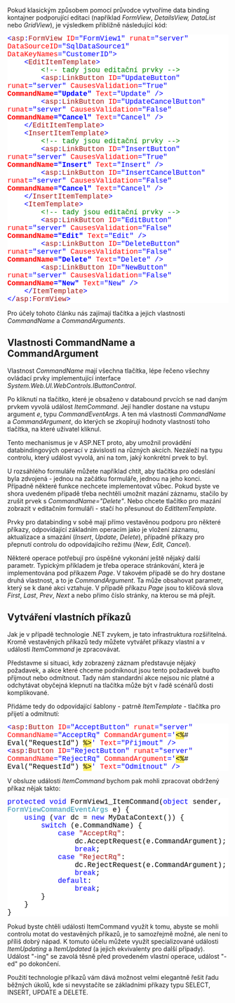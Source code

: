 <!-- dcterms:identifier = aspnetcz#185 -->
<!-- dcterms:title = Pokročilý data binding: Vlastnosti CommandName a CommandArgument -->
<!-- dcterms:abstract = Všechna tlačítka (ovládací prvky implementující IButtonControl) mají vlastnosti CommandName a CommandArgument. S jejich pomocí, a s pomocí data binding kontajnerů, můžete elegantně psát komplikovanější aplikace, aniž byste se museli vzdávat většiny výhod deklarativního programování. -->
<!-- np9:categoryId = 1 -->
<!-- x4w:category = Programování -->
<!-- np9:authorId = 1 -->
<!-- np9:authorEmail = michal.valasek@altairis.cz -->
<!-- dcterms:creator = Michal Altair Valášek -->
<!-- dcterms:created = 2008-02-23T20:43:42.25+01:00 -->
<!-- dcterms:dateAccepted = 2008-02-23T20:43:42.25+01:00 -->

<p>Pokud klasickým způsobem pomocí průvodce vytvoříme data binding kontajner podporující editaci (například <em>FormView</em>, <em>DetailsView, DataList</em> nebo <em>GridView</em>), je výsledkem přibližně následující kód:</p> <div style="font-size: 12pt; background: white; color: black; font-family: consolas, courier new"> <p style="margin: 0px"><span style="color: blue">&lt;</span><span style="color: #a31515">asp</span><span style="color: blue">:</span><span style="color: #a31515">FormView</span> <span style="color: red">ID</span><span style="color: blue">=&quot;FormView1&quot;</span> <span style="color: red">runat</span><span style="color: blue">=&quot;server&quot;</span> <span style="color: red">DataSourceID</span><span style="color: blue">=&quot;SqlDataSource1&quot;</span> <span style="color: red">DataKeyNames</span><span style="color: blue">=&quot;CustomerID&quot;&gt;</span></p> <p style="margin: 0px">&nbsp;&nbsp;&nbsp; <span style="color: blue">&lt;</span><span style="color: #a31515">EditItemTemplate</span><span style="color: blue">&gt;</span></p> <p style="margin: 0px">&nbsp;&nbsp;&nbsp;&nbsp;&nbsp;&nbsp;&nbsp; <span style="color: green">&lt;!-- tady jsou editační prvky --&gt;</span></p> <p style="margin: 0px">&nbsp;&nbsp;&nbsp;&nbsp;&nbsp;&nbsp;&nbsp; <span style="color: blue">&lt;</span><span style="color: #a31515">asp</span><span style="color: blue">:</span><span style="color: #a31515">LinkButton</span> <span style="color: red">ID</span><span style="color: blue">=&quot;UpdateButton&quot;</span> <span style="color: red">runat</span><span style="color: blue">=&quot;server&quot;</span> <span style="color: red">CausesValidation</span><span style="color: blue">=&quot;True&quot;</span> <strong><span style="color: red">CommandName</span><span style="color: blue">=&quot;Update&quot;</span></strong> <span style="color: red">Text</span><span style="color: blue">=&quot;Update&quot;</span> <span style="color: blue">/&gt;</span></p> <p style="margin: 0px">&nbsp;&nbsp;&nbsp;&nbsp;&nbsp;&nbsp;&nbsp; <span style="color: blue">&lt;</span><span style="color: #a31515">asp</span><span style="color: blue">:</span><span style="color: #a31515">LinkButton</span> <span style="color: red">ID</span><span style="color: blue">=&quot;UpdateCancelButton&quot;</span> <span style="color: red">runat</span><span style="color: blue">=&quot;server&quot;</span> <span style="color: red">CausesValidation</span><span style="color: blue">=&quot;False&quot;</span> <strong><span style="color: red">CommandName</span><span style="color: blue">=&quot;Cancel&quot;</span></strong> <span style="color: red">Text</span><span style="color: blue">=&quot;Cancel&quot;</span> <span style="color: blue">/&gt;</span></p> <p style="margin: 0px">&nbsp;&nbsp;&nbsp; <span style="color: blue">&lt;/</span><span style="color: #a31515">EditItemTemplate</span><span style="color: blue">&gt;</span></p> <p style="margin: 0px">&nbsp;&nbsp;&nbsp; <span style="color: blue">&lt;</span><span style="color: #a31515">InsertItemTemplate</span><span style="color: blue">&gt;</span></p> <p style="margin: 0px">&nbsp;&nbsp;&nbsp;&nbsp;&nbsp;&nbsp;&nbsp; <span style="color: green">&lt;!-- tady jsou editační prvky --&gt;</span></p> <p style="margin: 0px">&nbsp;&nbsp;&nbsp;&nbsp;&nbsp;&nbsp;&nbsp; <span style="color: blue">&lt;</span><span style="color: #a31515">asp</span><span style="color: blue">:</span><span style="color: #a31515">LinkButton</span> <span style="color: red">ID</span><span style="color: blue">=&quot;InsertButton&quot;</span> <span style="color: red">runat</span><span style="color: blue">=&quot;server&quot;</span> <span style="color: red">CausesValidation</span><span style="color: blue">=&quot;True&quot;</span> <strong><span style="color: red">CommandName</span><span style="color: blue">=&quot;Insert&quot;</span></strong> <span style="color: red">Text</span><span style="color: blue">=&quot;Insert&quot;</span> <span style="color: blue">/&gt;</span></p> <p style="margin: 0px">&nbsp;&nbsp;&nbsp;&nbsp;&nbsp;&nbsp;&nbsp; <span style="color: blue">&lt;</span><span style="color: #a31515">asp</span><span style="color: blue">:</span><span style="color: #a31515">LinkButton</span> <span style="color: red">ID</span><span style="color: blue">=&quot;InsertCancelButton&quot;</span> <span style="color: red">runat</span><span style="color: blue">=&quot;server&quot;</span> <span style="color: red">CausesValidation</span><span style="color: blue">=&quot;False&quot;</span> <strong><span style="color: red">CommandName</span><span style="color: blue">=&quot;Cancel&quot;</span></strong> <span style="color: red">Text</span><span style="color: blue">=&quot;Cancel&quot;</span> <span style="color: blue">/&gt;</span></p> <p style="margin: 0px">&nbsp;&nbsp;&nbsp; <span style="color: blue">&lt;/</span><span style="color: #a31515">InsertItemTemplate</span><span style="color: blue">&gt;</span></p> <p style="margin: 0px">&nbsp;&nbsp;&nbsp; <span style="color: blue">&lt;</span><span style="color: #a31515">ItemTemplate</span><span style="color: blue">&gt;</span></p> <p style="margin: 0px">&nbsp;&nbsp;&nbsp;&nbsp;&nbsp;&nbsp;&nbsp; <span style="color: green">&lt;!-- tady jsou editační prvky --&gt;</span></p> <p style="margin: 0px">&nbsp;&nbsp;&nbsp;&nbsp;&nbsp;&nbsp;&nbsp; <span style="color: blue">&lt;</span><span style="color: #a31515">asp</span><span style="color: blue">:</span><span style="color: #a31515">LinkButton</span> <span style="color: red">ID</span><span style="color: blue">=&quot;EditButton&quot;</span> <span style="color: red">runat</span><span style="color: blue">=&quot;server&quot;</span> <span style="color: red">CausesValidation</span><span style="color: blue">=&quot;False&quot;</span> <strong><span style="color: red">CommandName</span><span style="color: blue">=&quot;Edit&quot;</span></strong> <span style="color: red">Text</span><span style="color: blue">=&quot;Edit&quot;</span> <span style="color: blue">/&gt;</span></p> <p style="margin: 0px">&nbsp;&nbsp;&nbsp;&nbsp;&nbsp;&nbsp;&nbsp; <span style="color: blue">&lt;</span><span style="color: #a31515">asp</span><span style="color: blue">:</span><span style="color: #a31515">LinkButton</span> <span style="color: red">ID</span><span style="color: blue">=&quot;DeleteButton&quot;</span> <span style="color: red">runat</span><span style="color: blue">=&quot;server&quot;</span> <span style="color: red">CausesValidation</span><span style="color: blue">=&quot;False&quot;</span> <strong><span style="color: red">CommandName</span><span style="color: blue">=&quot;Delete&quot;</span></strong> <span style="color: red">Text</span><span style="color: blue">=&quot;Delete&quot;</span> <span style="color: blue">/&gt;</span></p> <p style="margin: 0px">&nbsp;&nbsp;&nbsp;&nbsp;&nbsp;&nbsp;&nbsp; <span style="color: blue">&lt;</span><span style="color: #a31515">asp</span><span style="color: blue">:</span><span style="color: #a31515">LinkButton</span> <span style="color: red">ID</span><span style="color: blue">=&quot;NewButton&quot;</span> <span style="color: red">runat</span><span style="color: blue">=&quot;server&quot;</span> <span style="color: red">CausesValidation</span><span style="color: blue">=&quot;False&quot;</span> <strong><span style="color: red">CommandName</span><span style="color: blue">=&quot;New&quot;</span></strong> <span style="color: red">Text</span><span style="color: blue">=&quot;New&quot;</span> <span style="color: blue">/&gt;</span></p> <p style="margin: 0px">&nbsp;&nbsp;&nbsp; <span style="color: blue">&lt;/</span><span style="color: #a31515">ItemTemplate</span><span style="color: blue">&gt;</span></p> <p style="margin: 0px"><span style="color: blue">&lt;/</span><span style="color: #a31515">asp</span><span style="color: blue">:</span><span style="color: #a31515">FormView</span><span style="color: blue">&gt;</span></p></div> <p>Pro účely tohoto článku nás zajímají tlačítka a jejich vlastnosti <em>CommandName</em> a <em>CommandArguments</em>.</p> <h2>Vlastnosti CommandName a CommandArgument</h2> <p>Vlastnost <em>CommandName</em> mají všechna tlačítka, lépe řečeno všechny ovládací prvky implementující interface <em>System.Web.UI.WebControls.IButtonControl</em>.</p> <p>Po kliknutí na tlačítko, které je obsaženo v databound prvcích se nad daným prvkem vyvolá událost <em>ItemCommand</em>. Její handler dostane na vstupu argument <em>e</em>, typu <em>CommandEventArgs</em>. A ten má vlastnosti <em>CommandName</em> a <em>CommandArgument</em>, do kterých se zkopírují hodnoty vlastností toho tlačítka, na které uživatel kliknul.</p> <p>Tento mechanismus je v ASP.NET proto, aby umožnil provádění databindingových operací v závislosti na různých akcích. Nezáleží na typu controlu, který událost vyvolá, ani na tom, jaký konkrétní prvek to byl. </p> <p>U rozsáhlého formuláře můžete například chtít, aby tlačítka pro odeslání byla zdvojená - jednou na začátku formuláře, jednou na jeho konci. Případně některé funkce nechcete implementovat vůbec. Pokud byste ve shora uvedeném případě třeba nechtěli umožnit mazání záznamu, stačilo by zrušit prvek s <em>CommandName=&quot;Delete&quot;</em>. Nebo chcete tlačítko pro mazání zobrazit v editačním formuláři - stačí ho přesunout do <em>EditItemTemplate</em>.</p> <p>Prvky pro databinding v sobě mají přímo vestavěnou podporu pro některé příkazy, odpovídající základním operacím jako je vložení záznamu, aktualizace a smazání (<em>Insert</em>, <em>Update</em>, <em>Delete</em>), případně příkazy pro přepnutí controlu do odpovídajícího režimu (<em>New</em>, <em>Edit, Cancel</em>).</p> <p>Některé operace potřebují pro úspěšné vykonání ještě nějaký další parametr. Typickým příkladem je třeba operace stránkování, která je implementována pod příkazem <em>Page</em>. V takovém případě se do hry dostane druhá vlastnost, a to je <em>CommandArgument</em>. Ta může obsahovat parametr, který se k dané akci vztahuje. V případě příkazu <em>Page</em> jsou to klíčová slova <em>First</em>, <em>Last</em>, <em>Prev</em>, <em>Next</em> a nebo přímo číslo stránky, na kterou se má přejít.</p> <h2>Vytváření vlastních příkazů</h2> <p>Jak je v případě technologie .NET zvykem, je tato infrastruktura rozšiřitelná. Kromě vestavěných příkazů tedy můžete vytvářet příkazy vlastní a v události <em>ItemCommand</em> je zpracovávat.</p> <p>Představme si situaci, kdy zobrazený záznam představuje nějaký požadavek, a akce které chceme podniknout jsou tento požadavek buďto přijmout nebo odmítnout. Tady nám standardní akce nejsou nic platné a odchytávat obyčejná klepnutí na tlačítka může být v řadě scénářů dosti komplikované.</p> <p>Přidáme tedy do odpovídající šablony - patrně <em>ItemTemplate</em> - tlačítka pro přijetí a odmítnutí:</p> <div style="font-size: 12pt; background: white; color: black; font-family: consolas, courier new"> <div style="font-size: 12pt; background: white; color: black; font-family: consolas, courier new"> <p style="margin: 0px"><span style="color: blue">&lt;</span><span style="color: #a31515">asp</span><span style="color: blue">:</span><span style="color: #a31515">Button</span> <span style="color: red">ID</span><span style="color: blue">=&quot;AcceptButton&quot;</span> <span style="color: red">runat</span><span style="color: blue">=&quot;server&quot;</span> <span style="color: red">CommandName</span><span style="color: blue">=&quot;AcceptRq&quot;</span> <span style="color: red">CommandArgument</span><span style="color: blue">='</span><span style="background: #ffee62">&lt;%</span># Eval(&quot;RequestId&quot;) <span style="background: #ffee62">%&gt;</span><span style="color: blue">'</span> <span style="color: red">Text</span><span style="color: blue">=&quot;Přijmout&quot;</span> <span style="color: blue">/&gt;</span></p> <p style="margin: 0px"><span style="color: blue">&lt;</span><span style="color: #a31515">asp</span><span style="color: blue">:</span><span style="color: #a31515">Button</span> <span style="color: red">ID</span><span style="color: blue">=&quot;RejectButton&quot;</span> <span style="color: red">runat</span><span style="color: blue">=&quot;server&quot;</span> <span style="color: red">CommandName</span><span style="color: blue">=&quot;RejectRq&quot;</span> <span style="color: red">CommandArgument</span><span style="color: blue">='</span><span style="background: #ffee62">&lt;%</span># Eval(&quot;RequestId&quot;) <span style="background: #ffee62">%&gt;</span><span style="color: blue">'</span> <span style="color: red">Text</span><span style="color: blue">=&quot;Odmítnout&quot;</span> <span style="color: blue">/&gt;</span></p></div> <p style="margin: 0px"><span style="color: blue"></span></p></div> <p>V obsluze události <em>ItemCommand</em> bychom pak mohli zpracovat obdržený příkaz nějak takto:</p> <div style="font-size: 12pt; background: white; color: black; font-family: consolas, courier new"> <p style="margin: 0px"><span style="color: blue">protected</span> <span style="color: blue">void</span> FormView1_ItemCommand(<span style="color: blue">object</span> sender, <span style="color: #2b91af">FormViewCommandEventArgs</span> e) {</p> <p style="margin: 0px">&nbsp;&nbsp;&nbsp; <span style="color: blue">using</span> (<span style="color: blue">var</span> dc = <span style="color: blue">new</span> MyDataContext()) {</p> <p style="margin: 0px">&nbsp;&nbsp;&nbsp;&nbsp;&nbsp;&nbsp;&nbsp; <span style="color: blue">switch</span> (e.CommandName) {</p> <p style="margin: 0px">&nbsp;&nbsp;&nbsp;&nbsp;&nbsp;&nbsp;&nbsp;&nbsp;&nbsp;&nbsp;&nbsp; <span style="color: blue">case</span> <span style="color: #a31515">&quot;AcceptRq&quot;</span>:</p> <p style="margin: 0px">&nbsp;&nbsp;&nbsp;&nbsp;&nbsp;&nbsp;&nbsp;&nbsp;&nbsp;&nbsp;&nbsp;&nbsp;&nbsp;&nbsp;&nbsp; dc.AcceptRequest(e.CommandArgument);</p> <p style="margin: 0px">&nbsp;&nbsp;&nbsp;&nbsp;&nbsp;&nbsp;&nbsp;&nbsp;&nbsp;&nbsp;&nbsp;&nbsp;&nbsp;&nbsp;&nbsp; <span style="color: blue">break</span>;</p> <p style="margin: 0px">&nbsp;&nbsp;&nbsp;&nbsp;&nbsp;&nbsp;&nbsp;&nbsp;&nbsp;&nbsp;&nbsp; <span style="color: blue">case</span> <span style="color: #a31515">&quot;RejectRq&quot;</span>:</p> <p style="margin: 0px">&nbsp;&nbsp;&nbsp;&nbsp;&nbsp;&nbsp;&nbsp;&nbsp;&nbsp;&nbsp;&nbsp;&nbsp;&nbsp;&nbsp;&nbsp; dc.RejectRequest(e.CommandArgument);</p> <p style="margin: 0px">&nbsp;&nbsp;&nbsp;&nbsp;&nbsp;&nbsp;&nbsp;&nbsp;&nbsp;&nbsp;&nbsp;&nbsp;&nbsp;&nbsp;&nbsp; <span style="color: blue">break</span>;</p> <p style="margin: 0px">&nbsp;&nbsp;&nbsp;&nbsp;&nbsp;&nbsp;&nbsp;&nbsp;&nbsp;&nbsp;&nbsp; <span style="color: blue">default</span>:</p> <p style="margin: 0px">&nbsp;&nbsp;&nbsp;&nbsp;&nbsp;&nbsp;&nbsp;&nbsp;&nbsp;&nbsp;&nbsp;&nbsp;&nbsp;&nbsp;&nbsp; <span style="color: blue">break</span>;</p> <p style="margin: 0px">&nbsp;&nbsp;&nbsp;&nbsp;&nbsp;&nbsp;&nbsp; }</p> <p style="margin: 0px">&nbsp;&nbsp;&nbsp; }</p> <p style="margin: 0px">}</p></div> <p>Pokud byste chtěli události ItemCommand využít k tomu, abyste se mohli controlu motat do vestavěných příkazů, je to samozřejmě možné, ale není to příliš dobrý nápad. K tomuto účelu můžete využít specializované události <em>ItemUpdating</em> a <em>ItemUpdated</em> (a jejich ekvivalenty pro další případy). Událost &quot;-ing&quot; se zavolá těsně před provedeném vlastní operace, událost &quot;-ed&quot; po dokončení.</p> <p>Použití technologie příkazů vám dává možnost velmi elegantně řešit řadu běžných úkolů, kde si nevystačíte se základními příkazy typu SELECT, INSERT, UPDATE a DELETE.</p>